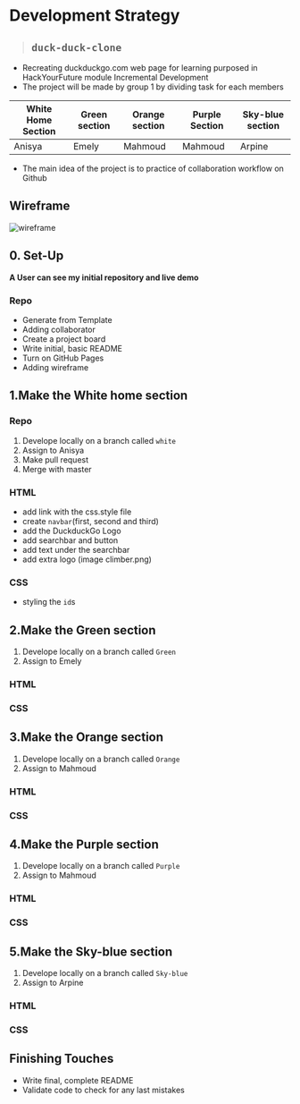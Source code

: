 # Development Strategy

>## `duck-duck-clone`

- Recreating duckduckgo.com web page for learning purposed in HackYourFuture module Incremental Development
- The project will be made by group 1 by dividing task for each members

|White Home Section | Green section | Orange section | Purple Section | Sky-blue section |
|-------------------|---------------|----------------| ---------------|------------------|
|   Anisya          |   Emely       |     Mahmoud      |    Mahmoud     |     Arpine       |

- The main idea of the project is to practice of collaboration workflow on Github

## Wireframe

<!-- include a wireframe for your project in this repository, and display it here -->
<!-- wireframe.cc is a good site for getting started with wireframes -->
![wireframe](https://user-images.githubusercontent.com/67062698/95814624-1acf3f80-0d1b-11eb-9699-88e1f33ee104.png)

## 0. Set-Up

__A User can see my initial repository and live demo__

### Repo
* Generate from Template
* Adding collaborator
* Create a project board
* Write initial, basic README
* Turn on GitHub Pages
* Adding wireframe

## 1.Make the White home section
### Repo
1. Develope locally on a branch called `white`
2. Assign to Anisya
3. Make pull request
4. Merge with master

### HTML
* add link with the css.style file
* create `navbar`(first, second and third)
* add the DuckduckGo Logo
* add searchbar and button
* add text under the searchbar
* add extra logo (image climber.png) 

### CSS
* styling the `id`s 

## 2.Make the Green section
1. Develope locally on a branch called `Green`
2. Assign to Emely

### HTML

### CSS

## 3.Make the Orange section
1. Develope locally on a branch called `Orange`
2. Assign to Mahmoud
### HTML

### CSS

## 4.Make the Purple section
1. Develope locally on a branch called `Purple`
2. Assign to Mahmoud

### HTML

### CSS

## 5.Make the Sky-blue section
1. Develope locally on a branch called `Sky-blue`
2. Assign to Arpine

### HTML

### CSS

## Finishing Touches

- Write final, complete README
- Validate code to check for any last mistakes

